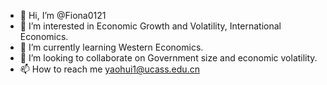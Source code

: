 - 👋 Hi, I’m @Fiona0121
- 👀 I’m interested in Economic Growth and Volatility, International Economics.
- 🌱 I’m currently learning Western Economics.
- 💞️ I’m looking to collaborate on Government size and economic volatility.
- 📫 How to reach me yaohui1@ucass.edu.cn

<!---
Fiona0121/Fiona0121 is a ✨ special ✨ repository because its `README.md` (this file) appears on your GitHub profile.
You can click the Preview link to take a look at your changes.
--->
